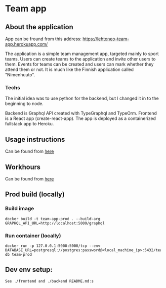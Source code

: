 # Team app

## About the application

App can be fround from this address: https://lehtoneo-team-app.herokuapp.com/

The application is a simple team management app, targeted mainly to sport teams. Users can create teams to the application and invite other users to them. Events for teams can be created and users can mark whether they attend them or not. It is much like the Finnish application called "Nimenhuuto". 

### Techs

The initial idea was to use python for the backend, but I changed it in to the beginning to node.

Backend is Graphql API created with TypeGraphql and TypeOrm. Frontend is a React app (create-react-app). The app is deployed as a containerized fullstack app to Heroku.

## Usage instructions

Can be found from [here](./docs/usage_instructions.md)

## Workhours

Can be found from [here](./Workhours.md)

## Prod build (locally)

### Build image

```
docker build -t team-app-prod . --build-arg GRAPHQL_API_URL=http://localhost:5000/graphql
```

### Run container (locally)

```
docker run -p 127.0.0.1:5000:5000/tcp --env DATABASE_URL=postgresql://postgres:password@<local_machine_ip>:5432/team-db team-prod 
```

## Dev env setup:

``` 
See ./frontend and ./backend README.md:s
```
